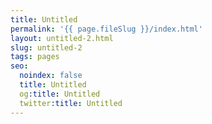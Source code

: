 ```yaml
---
title: Untitled
permalink: '{{ page.fileSlug }}/index.html'
layout: untitled-2.html
slug: untitled-2
tags: pages
seo:
  noindex: false
  title: Untitled
  og:title: Untitled
  twitter:title: Untitled
---
```



